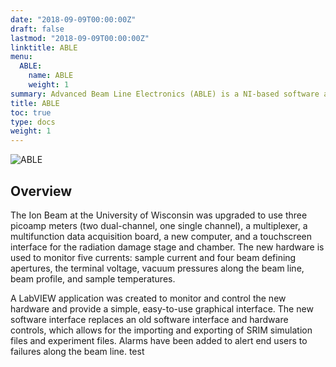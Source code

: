 ```yaml
---
date: "2018-09-09T00:00:00Z"
draft: false
lastmod: "2018-09-09T00:00:00Z"
linktitle: ABLE
menu:
  ABLE:
    name: ABLE
    weight: 1
summary: Advanced Beam Line Electronics (ABLE) is a NI-based software and hardware package for controlling ion beams
title: ABLE
toc: true
type: docs
weight: 1
---
```


![ABLE](/img/ABLE_Graphic.png)

## Overview

The Ion Beam at the University of Wisconsin was upgraded to use three picoamp meters (two dual-channel, one single channel), a multiplexer, a multifunction data acquisition board, a new computer, and a touchscreen interface for the radiation damage stage and chamber. The new hardware is used to monitor five currents: sample current and four beam defining apertures, the terminal voltage, vacuum pressures along the beam line, beam profile, and sample temperatures.

A LabVIEW application was created to monitor and control the new hardware and provide a simple, easy-to-use graphical interface. The new software interface replaces an old software interface and hardware controls, which allows for the importing and exporting of SRIM simulation files and experiment files. Alarms have been added to alert end users to failures along the beam line. test 
